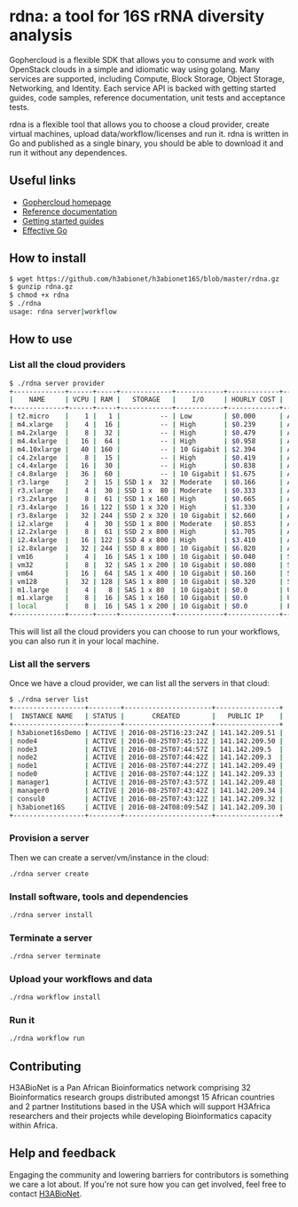 # rdna: a tool for 16S rRNA diversity analysis

Gophercloud is a flexible SDK that allows you to consume and work with OpenStack
clouds in a simple and idiomatic way using golang. Many services are supported,
including Compute, Block Storage, Object Storage, Networking, and Identity.
Each service API is backed with getting started guides, code samples, reference
documentation, unit tests and acceptance tests.

rdna is a flexible tool that allows you to choose a cloud provider, create virtual machines, upload data/workflow/licenses and run it. rdna is written in Go and published as a single binary, you should be able to download it and run it without any dependences.
 
## Useful links

* [Gophercloud homepage](http://gophercloud.io)
* [Reference documentation](http://godoc.org/github.com/rackspace/gophercloud)
* [Getting started guides](http://gophercloud.io/docs)
* [Effective Go](https://golang.org/doc/effective_go.html)

## How to install


```bash
$ wget https://github.com/h3abionet/h3abionet16S/blob/master/rdna.gz
$ gunzip rdna.gz
$ chmod +x rdna
$ ./rdna
usage: rdna server|workflow
```

## How to use

### List all the cloud providers
```bash
$ ./rdna server provider
+-------------+------+-----+-------------+------------+-------------+------------------------+
|    NAME     | VCPU | RAM |   STORAGE   |    I/O     | HOURLY COST |        PROVIDER        |
+-------------+------+-----+-------------+------------+-------------+------------------------+
| t2.micro    |    1 |   1 |          -- | Low        | $0.000      | Amazon EC2             |
| m4.xlarge   |    4 |  16 |          -- | High       | $0.239      | Amazon EC2             |
| m4.2xlarge  |    8 |  32 |          -- | High       | $0.479      | Amazon EC2             |
| m4.4xlarge  |   16 |  64 |          -- | High       | $0.958      | Amazon EC2             |
| m4.10xlarge |   40 | 160 |          -- | 10 Gigabit | $2.394      | Amazon EC2             |
| c4.2xlarge  |    8 |  15 |          -- | High       | $0.419      | Amazon EC2             |
| c4.4xlarge  |   16 |  30 |          -- | High       | $0.838      | Amazon EC2             |
| c4.8xlarge  |   36 |  60 |          -- | 10 Gigabit | $1.675      | Amazon EC2             |
| r3.large    |    2 |  15 | SSD 1 x  32 | Moderate   | $0.166      | Amazon EC2             |
| r3.xlarge   |    4 |  30 | SSD 1 x  80 | Moderate   | $0.333      | Amazon EC2             |
| r3.2xlarge  |    8 |  61 | SSD 1 x 160 | High       | $0.665      | Amazon EC2             |
| r3.4xlarge  |   16 | 122 | SSD 1 x 320 | High       | $1.330      | Amazon EC2             |
| r3.8xlarge  |   32 | 244 | SSD 2 x 320 | 10 Gigabit | $2.660      | Amazon EC2             |
| i2.xlarge   |    4 |  30 | SSD 1 x 800 | Moderate   | $0.853      | Amazon EC2             |
| i2.2xlarge  |    8 |  61 | SSD 2 x 800 | High       | $1.705      | Amazon EC2             |
| i2.4xlarge  |   16 | 122 | SSD 4 x 800 | High       | $3.410      | Amazon EC2             |
| i2.8xlarge  |   32 | 244 | SSD 8 x 800 | 10 Gigabit | $6.820      | Amazon EC2             |
| vm16        |    4 |  16 | SAS 1 x 100 | 10 Gigabit | $0.040      | SANBI                  |
| vm32        |    8 |  32 | SAS 1 x 200 | 10 Gigabit | $0.080      | SANBI                  |
| vm64        |   16 |  64 | SAS 1 x 400 | 10 Gigabit | $0.160      | SANBI                  |
| vm128       |   32 | 128 | SAS 1 x 800 | 10 Gigabit | $0.320      | SANBI                  |
| m1.large    |    4 |   8 | SAS 1 x 80  | 10 Gigabit | $0.0        | University of Illinois |
| m1.xlarge   |    8 |  16 | SAS 1 x 160 | 10 Gigabit | $0.0        | University of Illinois |
| local       |    8 |  16 | SAS 1 x 200 | 10 Gigabit | $0.0        | Local machine          |
+-------------+------+-----+-------------+------------+-------------+------------------------+
```

This will list all the cloud providers you can choose to run your workflows, you can 
also run it in your local machine.

### List all the servers

Once we have a cloud provider, we can list all the servers in that cloud:

```bash
$ ./rdna server list
+------------------+--------+----------------------+----------------+
|  INSTANCE NAME   | STATUS |       CREATED        |   PUBLIC IP    |
+------------------+--------+----------------------+----------------+
| h3abionet16sDemo | ACTIVE | 2016-08-25T16:23:24Z | 141.142.209.51 |
| node4            | ACTIVE | 2016-08-25T07:45:12Z | 141.142.209.50 |
| node3            | ACTIVE | 2016-08-25T07:44:57Z | 141.142.209.5  |
| node2            | ACTIVE | 2016-08-25T07:44:42Z | 141.142.209.3  |
| node1            | ACTIVE | 2016-08-25T07:44:27Z | 141.142.209.49 |
| node0            | ACTIVE | 2016-08-25T07:44:12Z | 141.142.209.33 |
| manager1         | ACTIVE | 2016-08-25T07:43:57Z | 141.142.209.48 |
| manager0         | ACTIVE | 2016-08-25T07:43:42Z | 141.142.209.34 |
| consul0          | ACTIVE | 2016-08-25T07:43:12Z | 141.142.209.32 |
| h3abionet16S     | ACTIVE | 2016-08-24T08:09:54Z | 141.142.209.30 |
+------------------+--------+----------------------+----------------+
```

### Provision a server

Then we can create a server/vm/instance in the cloud:

```bash
./rdna server create
```

### Install software, tools and dependencies

```bash
./rdna server install
```

### Terminate a server

```bash
./rdna server terminate
```

### Upload your workflows and data

```bash
./rdna workflow install
```

### Run it

```bash
./rdna workflow run
```

## Contributing

H3ABioNet is a Pan African Bioinformatics network comprising 32 Bioinformatics 
research groups distributed amongst 15 African countries and 2 partner Institutions 
based in the USA which will support H3Africa researchers and their projects while 
developing Bioinformatics capacity within Africa.


## Help and feedback

Engaging the community and lowering barriers for contributors is something we
care a lot about. If you're not sure how you can get involved, feel free to 
contact [H3ABioNet](http://www.h3abionet.org/).
